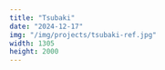 ```yaml
---
title: "Tsubaki"
date: "2024-12-17"
img: "/img/projects/tsubaki-ref.jpg"
width: 1305
height: 2000
---
```

